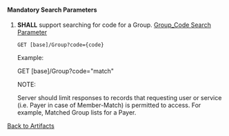 
#### Mandatory Search Parameters

1. **SHALL** support searching for code for a Group.
   [Group_Code Search Parameter](SearchParameter-group-code.html)

   `GET [base]/Group?code={code}`

   Example:

   GET [base]/Group?code="match"

   NOTE:

   Server should limit responses to records that requesting user or service (i.e. Payer in case of Member-Match) is permitted to access.
   For example, Matched Group lists for a Payer.


[Back to Artifacts](artifacts.html)
